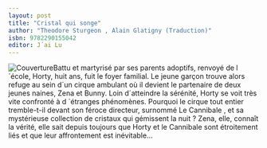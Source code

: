 ```yaml
---
layout: post
title: "Cristal qui songe"
author: "Theodore Sturgeon , Alain Glatigny (Traduction)"
isbn: 9782290155042
editor: J´ai Lu
---
```


![Couverture](/img/9782290155042.jpg)Battu et martyrisé par ses parents adoptifs, renvoyé de l´école, Horty, huit ans, fuit le foyer familial. Le jeune garçon trouve alors refuge au sein d´un cirque ambulant où il devient le partenaire de deux jeunes naines, Zena et Bunny. Loin d´atteindre la sérénité, Horty se voit très vite confronté à d ´étranges phénomènes. Pourquoi le cirque tout entier tremble-t-il devant son féroce directeur, surnommé Le Cannibale , et sa mystérieuse collection de cristaux qui gémissent la nuit ? Zena, elle, connaît la vérité, elle sait depuis toujours que Horty et le Cannibale sont étroitement liés et que leur affrontement est inévitable...